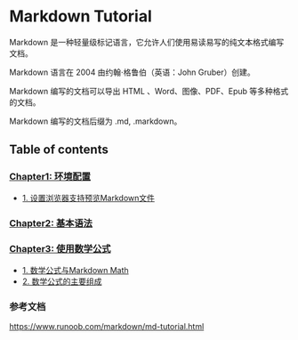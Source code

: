 # Markdown Tutorial

Markdown 是一种轻量级标记语言，它允许人们使用易读易写的纯文本格式编写文档。

Markdown 语言在 2004 由约翰·格鲁伯（英语：John Gruber）创建。

Markdown 编写的文档可以导出 HTML 、Word、图像、PDF、Epub 等多种格式的文档。

Markdown 编写的文档后缀为 .md, .markdown。

## Table of contents

### [Chapter1: 环境配置](chapter-01/README.md)

- [1. 设置浏览器支持预览Markdown文件](chapter-01/recipe-01/README.md)

### [Chapter2: 基本语法](chapter-02/README.md)


### [Chapter3: 使用数学公式](chapter-03/README.md)

- [1. 数学公式与Markdown Math](chapter-03/recipe-01/README.md)
- [2. 数学公式的主要组成](chapter-03/recipe-02/README.md)


### 参考文档

https://www.runoob.com/markdown/md-tutorial.html
